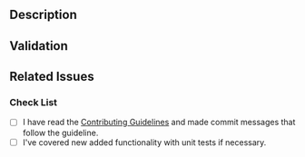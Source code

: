 <!--
Please read the [Code of Conduct](https://github.com/nodejs/api-docs-tooling/blob/main/CODE_OF_CONDUCT.md) and the [Contributing Guidelines](https://github.com/nodejs/api-docs-tooling/blob/main/CONTRIBUTING.md) before opening a pull request.
-->

## Description

<!-- Write a brief description of the changes introduced by this PR -->

## Validation

<!-- How do you know this is working? What should a reviewer look for? Provide a screenshot if your change is visual.-->

## Related Issues

<!--
  Link to the issue that is fixed by this PR (if there is one)
  e.g. Fixes #1234, Addresses #1234, Related to #1234, etc.
-->

### Check List

<!--
ATTENTION
Please follow this check list to ensure that you've followed all items before opening this PR
You can check the items by adding an `x` between the brackets, like this: `[x]`
-->

- [ ] I have read the [Contributing Guidelines](https://github.com/nodejs/api-docs-tooling/blob/main/CONTRIBUTING.md) and made commit messages that follow the guideline.
- [ ] I've covered new added functionality with unit tests if necessary.
